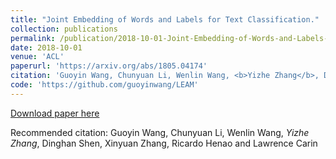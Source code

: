 ```yaml
---
title: "Joint Embedding of Words and Labels for Text Classification."
collection: publications
permalink: /publication/2018-10-01-Joint-Embedding-of-Words-and-Labels-for-Text-Classification
date: 2018-10-01
venue: 'ACL'
paperurl: 'https://arxiv.org/abs/1805.04174'
citation: 'Guoyin Wang, Chunyuan Li, Wenlin Wang, <b>Yizhe Zhang</b>, Dinghan Shen, Xinyuan Zhang, Ricardo Henao and Lawrence Carin'
code: 'https://github.com/guoyinwang/LEAM'
---
```


[Download paper here](https://arxiv.org/abs/1805.04174)

Recommended citation: Guoyin Wang, Chunyuan Li, Wenlin Wang, *Yizhe Zhang*, Dinghan Shen, Xinyuan Zhang, Ricardo Henao and Lawrence Carin